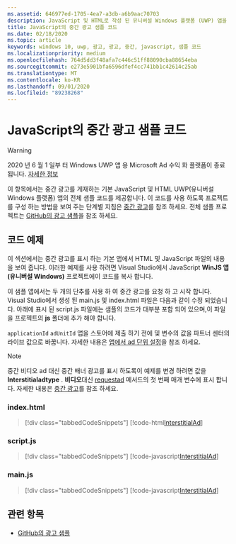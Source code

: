 ```yaml
---
ms.assetid: 646977ed-1705-4ea7-a3db-a6b9aac70703
description: JavaScript 및 HTML로 작성 된 유니버설 Windows 플랫폼 (UWP) 앱을 사용 하 여 중간 광고를 시작 하는 방법을 알아봅니다.
title: JavaScript의 중간 광고 샘플 코드
ms.date: 02/18/2020
ms.topic: article
keywords: windows 10, uwp, 광고, 광고, 중간, javascript, 샘플 코드
ms.localizationpriority: medium
ms.openlocfilehash: 764d5dd3f48afa7c446c51ff88090cba88654eba
ms.sourcegitcommit: e273e5901bfa6596dfef4cc741bb1c42614c25ab
ms.translationtype: MT
ms.contentlocale: ko-KR
ms.lasthandoff: 09/01/2020
ms.locfileid: "89238268"
---
```

# <a name="interstitial-ad-sample-code-in-javascript"></a>JavaScript의 중간 광고 샘플 코드

>[!WARNING]
> 2020 년 6 월 1 일부 터 Windows UWP 앱 용 Microsoft Ad 수익 화 플랫폼이 종료 됩니다. [자세한 정보](https://social.msdn.microsoft.com/Forums/windowsapps/en-US/db8d44cb-1381-47f7-94d3-c6ded3fea36f/microsoft-ad-monetization-platform-shutting-down-june-1st?forum=aiamgr)

이 항목에서는 중간 광고를 게재하는 기본 JavaScript 및 HTML UWP(유니버설 Windows 플랫폼) 앱의 전체 샘플 코드를 제공합니다. 이 코드를 사용 하도록 프로젝트를 구성 하는 방법을 보여 주는 단계별 지침은 [중간 광고](interstitial-ads.md)를 참조 하세요. 전체 샘플 프로젝트는 [GitHub의 광고 샘플](https://github.com/Microsoft/Windows-universal-samples/tree/master/Samples/Advertising)을 참조 하세요.

## <a name="code-example"></a>코드 예제

이 섹션에서는 중간 광고를 표시 하는 기본 앱에서 HTML 및 JavaScript 파일의 내용을 보여 줍니다. 이러한 예제를 사용 하려면 Visual Studio에서 JavaScript **WinJS 앱 (유니버설 Windows)** 프로젝트에이 코드를 복사 합니다.

이 샘플 앱에서는 두 개의 단추를 사용 하 여 중간 광고를 요청 하 고 시작 합니다. Visual Studio에서 생성 된 main.js 및 index.html 파일은 다음과 같이 수정 되었습니다. 아래에 표시 된 script.js 파일에는 샘플의 코드가 대부분 포함 되어 있으며,이 파일을 프로젝트의 **js** 폴더에 추가 해야 합니다.

```applicationId``` ```adUnitId``` 앱을 스토어에 제출 하기 전에 및 변수의 값을 파트너 센터의 라이브 값으로 바꿉니다. 자세한 내용은 [앱에서 ad 단위 설정](set-up-ad-units-in-your-app.md#live-ad-units)을 참조 하세요.

> [!NOTE]
> 중간 비디오 ad 대신 중간 배너 광고를 표시 하도록이 예제를 변경 하려면 값을 **Interstitialadtype** . **비디오**대신 [requestad](/uwp/api/microsoft.advertising.winrt.ui.interstitialad.requestad) 메서드의 첫 번째 매개 변수에 표시 합니다. 자세한 내용은 [중간 광고](interstitial-ads.md)를 참조 하세요.

### <a name="indexhtml"></a>index.html

> [!div class="tabbedCodeSnippets"]
[!code-html[InterstitialAd](./code/AdvertisingSamples/InterstitialAdSamples/js/index.html#L1-L21)]

### <a name="scriptjs"></a>script.js

> [!div class="tabbedCodeSnippets"]
[!code-javascript[InterstitialAd](./code/AdvertisingSamples/InterstitialAdSamples/js/script.js#script)]

### <a name="mainjs"></a>main.js

> [!div class="tabbedCodeSnippets"]
[!code-javascript[InterstitialAd](./code/AdvertisingSamples/InterstitialAdSamples/js/main.js#main)]

## <a name="related-topics"></a>관련 항목

* [GitHub의 광고 샘플](https://github.com/Microsoft/Windows-universal-samples/tree/master/Samples/Advertising)

 
